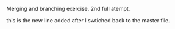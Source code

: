 Merging and branching exercise, 2nd full atempt.


this is the new line added after I swtiched back to the master file.  